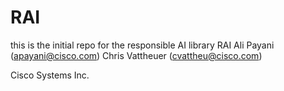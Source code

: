 # RAI

this is the initial repo for the responsible AI library RAI
Ali Payani (apayani@cisco.com)
Chris Vattheuer (cvattheu@cisco.com)

Cisco Systems Inc. 